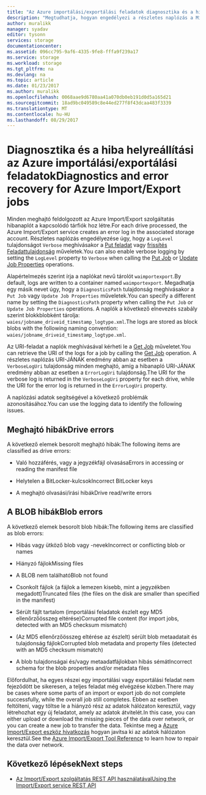 ```yaml
---
title: "Az Azure importálási/exportálási feladatok diagnosztika és a hiba helyreállítási |} Microsoft Docs"
description: "Megtudhatja, hogyan engedélyezi a részletes naplózás a Microsoft Azure Import/Export szolgáltatás feladatok."
author: muralikk
manager: syadav
editor: tysonn
services: storage
documentationcenter: 
ms.assetid: 096cc795-9af6-4335-9fe8-fffa9f239a17
ms.service: storage
ms.workload: storage
ms.tgt_pltfrm: na
ms.devlang: na
ms.topic: article
ms.date: 01/23/2017
ms.author: muralikk
ms.openlocfilehash: 0068aae9d6780aa41a070db0eb191d0d5a165d21
ms.sourcegitcommit: 18ad9bc049589c8e44ed277f8f43dcaa483f3339
ms.translationtype: MT
ms.contentlocale: hu-HU
ms.lasthandoff: 08/29/2017
---
```

# <a name="diagnostics-and-error-recovery-for-azure-importexport-jobs"></a><span data-ttu-id="6c04b-103">Diagnosztika és a hiba helyreállítási az Azure importálási/exportálási feladatok</span><span class="sxs-lookup"><span data-stu-id="6c04b-103">Diagnostics and error recovery for Azure Import/Export jobs</span></span>
<span data-ttu-id="6c04b-104">Minden meghajtó feldolgozott az Azure Import/Export szolgáltatás hibanaplót a kapcsolódó tárfiók hoz létre.</span><span class="sxs-lookup"><span data-stu-id="6c04b-104">For each drive processed, the Azure Import/Export service creates an error log in the associated storage account.</span></span> <span data-ttu-id="6c04b-105">Részletes naplózás engedélyezése úgy, hogy a `LogLevel` tulajdonságot `Verbose` meghívásakor a [Put feladat](/rest/api/storageimportexport/jobs#Jobs_CreateOrUpdate) vagy [frissítés Feladattulajdonság](/rest/api/storageimportexport/jobs#Jobs_Update) műveletek.</span><span class="sxs-lookup"><span data-stu-id="6c04b-105">You can also enable verbose logging by setting the `LogLevel` property to `Verbose` when calling the [Put Job](/rest/api/storageimportexport/jobs#Jobs_CreateOrUpdate) or [Update Job Properties](/rest/api/storageimportexport/jobs#Jobs_Update) operations.</span></span>

 <span data-ttu-id="6c04b-106">Alapértelmezés szerint írja a naplókat nevű tárolót `waimportexport`.</span><span class="sxs-lookup"><span data-stu-id="6c04b-106">By default, logs are written to a container named `waimportexport`.</span></span> <span data-ttu-id="6c04b-107">Megadhatja egy másik nevet úgy, hogy a `DiagnosticsPath` tulajdonság meghívásakor a `Put Job` vagy `Update Job Properties` műveletek.</span><span class="sxs-lookup"><span data-stu-id="6c04b-107">You can specify a different name by setting the `DiagnosticsPath` property when calling the `Put Job` or `Update Job Properties` operations.</span></span> <span data-ttu-id="6c04b-108">A naplók a következő elnevezés szabály szerint blokkblobként tárolja: `waies/jobname_driveid_timestamp_logtype.xml`.</span><span class="sxs-lookup"><span data-stu-id="6c04b-108">The logs are stored as block blobs with the following naming convention: `waies/jobname_driveid_timestamp_logtype.xml`.</span></span>

 <span data-ttu-id="6c04b-109">Az URI-feladat a naplók meghívásával kérheti le a [Get Job](/rest/api/storageimportexport/jobs#Jobs_Get) műveletet.</span><span class="sxs-lookup"><span data-stu-id="6c04b-109">You can retrieve the URI of the logs for a job by calling the [Get Job](/rest/api/storageimportexport/jobs#Jobs_Get) operation.</span></span> <span data-ttu-id="6c04b-110">A részletes naplózás URI-JÁNAK eredmény abban az esetben a `VerboseLogUri` tulajdonság minden meghajtó, amíg a hibanapló URI-JÁNAK eredmény abban az esetben a `ErrorLogUri` tulajdonság.</span><span class="sxs-lookup"><span data-stu-id="6c04b-110">The URI for the verbose log is returned in the `VerboseLogUri` property for each drive, while the URI for the error log is returned in the `ErrorLogUri` property.</span></span>

<span data-ttu-id="6c04b-111">A naplózási adatok segítségével a következő problémák azonosításához.</span><span class="sxs-lookup"><span data-stu-id="6c04b-111">You can use the logging data to identify the following issues.</span></span>

## <a name="drive-errors"></a><span data-ttu-id="6c04b-112">Meghajtó hibák</span><span class="sxs-lookup"><span data-stu-id="6c04b-112">Drive errors</span></span>

<span data-ttu-id="6c04b-113">A következő elemek besorolt meghajtó hibák:</span><span class="sxs-lookup"><span data-stu-id="6c04b-113">The following items are classified as drive errors:</span></span>

-   <span data-ttu-id="6c04b-114">Való hozzáférés, vagy a jegyzékfájl olvasása</span><span class="sxs-lookup"><span data-stu-id="6c04b-114">Errors in accessing or reading the manifest file</span></span>

-   <span data-ttu-id="6c04b-115">Helytelen a BitLocker-kulcsok</span><span class="sxs-lookup"><span data-stu-id="6c04b-115">Incorrect BitLocker keys</span></span>

-   <span data-ttu-id="6c04b-116">A meghajtó olvasási/írási hibák</span><span class="sxs-lookup"><span data-stu-id="6c04b-116">Drive read/write errors</span></span>

## <a name="blob-errors"></a><span data-ttu-id="6c04b-117">A BLOB hibák</span><span class="sxs-lookup"><span data-stu-id="6c04b-117">Blob errors</span></span>

<span data-ttu-id="6c04b-118">A következő elemek besorolt blob hibák:</span><span class="sxs-lookup"><span data-stu-id="6c04b-118">The following items are classified as blob errors:</span></span>

-   <span data-ttu-id="6c04b-119">Hibás vagy ütköző blob vagy -nevek</span><span class="sxs-lookup"><span data-stu-id="6c04b-119">Incorrect or conflicting blob or names</span></span>

-   <span data-ttu-id="6c04b-120">Hiányzó fájlok</span><span class="sxs-lookup"><span data-stu-id="6c04b-120">Missing files</span></span>

-   <span data-ttu-id="6c04b-121">A BLOB nem található</span><span class="sxs-lookup"><span data-stu-id="6c04b-121">Blob not found</span></span>

-   <span data-ttu-id="6c04b-122">Csonkolt fájlok (a fájlok a lemezen kisebb, mint a jegyzékben megadott)</span><span class="sxs-lookup"><span data-stu-id="6c04b-122">Truncated files (the files on the disk are smaller than specified in the manifest)</span></span>

-   <span data-ttu-id="6c04b-123">Sérült fájlt tartalom (importálási feladatok észlelt egy MD5 ellenőrzőösszeg eltérése)</span><span class="sxs-lookup"><span data-stu-id="6c04b-123">Corrupted file content (for import jobs, detected with an MD5 checksum mismatch)</span></span>

-   <span data-ttu-id="6c04b-124">(Az MD5 ellenőrzőösszeg eltérése az észlelt) sérült blob metaadatait és tulajdonság fájlok</span><span class="sxs-lookup"><span data-stu-id="6c04b-124">Corrupted blob metadata and property files (detected with an MD5 checksum mismatch)</span></span>

-   <span data-ttu-id="6c04b-125">A blob tulajdonságai és/vagy metaadatfájlokban hibás sémát</span><span class="sxs-lookup"><span data-stu-id="6c04b-125">Incorrect schema for the blob properties and/or metadata files</span></span>

<span data-ttu-id="6c04b-126">Előfordulhat, ha egyes részei egy importálási vagy exportálási feladat nem fejeződött be sikeresen, a teljes feladat még elvégzése közben.</span><span class="sxs-lookup"><span data-stu-id="6c04b-126">There may be cases where some parts of an import or export job do not complete successfully, while the overall job still completes.</span></span> <span data-ttu-id="6c04b-127">Ebben az esetben feltölteni, vagy töltse le a hiányzó rész az adatok hálózaton keresztül, vagy létrehozhat egy új feladatot, amely az adatok átvitelét.</span><span class="sxs-lookup"><span data-stu-id="6c04b-127">In this case, you can either upload or download the missing pieces of the data over network, or you can create a new job to transfer the data.</span></span> <span data-ttu-id="6c04b-128">Tekintse meg a [Azure Import/Export eszköz hivatkozás](storage-import-export-tool-how-to-v1.md) hogyan javítsa ki az adatok hálózaton keresztül.</span><span class="sxs-lookup"><span data-stu-id="6c04b-128">See the [Azure Import/Export Tool Reference](storage-import-export-tool-how-to-v1.md) to learn how to repair the data over network.</span></span>

## <a name="next-steps"></a><span data-ttu-id="6c04b-129">Következő lépések</span><span class="sxs-lookup"><span data-stu-id="6c04b-129">Next steps</span></span>

* [<span data-ttu-id="6c04b-130">Az Import/Export szolgáltatás REST API használatával</span><span class="sxs-lookup"><span data-stu-id="6c04b-130">Using the Import/Export service REST API</span></span>](storage-import-export-using-the-rest-api.md)
